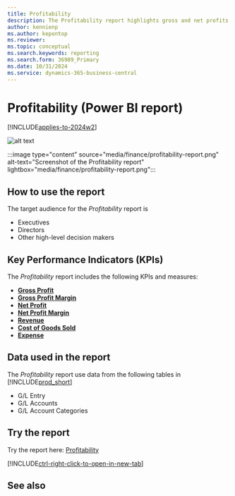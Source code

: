 ```yaml
---
title: Profitability
description: The Profitability report highlights gross and net profits over time.
author: kennienp
ms.author: kepontop
ms.reviewer:
ms.topic: conceptual
ms.search.keywords: reporting
ms.search.form: 36989_Primary
ms.date: 10/31/2024
ms.service: dynamics-365-business-central
---
```


# Profitability (Power BI report)

[!INCLUDE[applies-to-2024w2](includes/applies-to-2024w2.md)]

![alt text](image.png)

:::image type="content" source="media/finance/profitability-report.png" alt-text="Screenshot of the Profitability report" lightbox="media/finance/profitability-report.png":::

## How to use the report

The target audience for the *Profitability* report is
- Executives
- Directors
- Other high-level decision makers

## Key Performance Indicators (KPIs)

The *Profitability* report includes the following KPIs and measures: 

- [**Gross Profit**](####)
- [**Gross Profit Margin**](####)
- [**Net Profit**](####)
- [**Net Profit Margin**](####)
- [**Revenue**](####)
- [**Cost of Goods Sold**](####)
- [**Expense**](####)

## Data used in the report

The *Profitability* report use data from the following tables in [!INCLUDE[prod_short](includes/prod_short.md)]

- G/L Entry
- G/L Accounts
- G/L Account Categories

## Try the report

Try the report here: [Profitability](https://businesscentral.dynamics.com?page=36989)

[!INCLUDE[ctrl-right-click-to-open-in-new-tab](includes/ctrl-right-click-to-open-in-new-tab.md)]

## See also